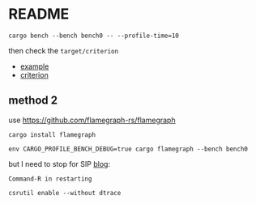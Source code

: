 # README #

`cargo bench --bench bench0 -- --profile-time=10`

then check the `target/criterion`

+ [example](https://github.com/tikv/pprof-rs/blob/master/examples/criterion.rs)
+ [criterion](https://github.com/bheisler/criterion.rs)


## method 2 ##

use https://github.com/flamegraph-rs/flamegraph

`cargo install flamegraph`

`env CARGO_PROFILE_BENCH_DEBUG=true cargo flamegraph --bench bench0`

but I need to stop for SIP [blog](https://poweruser.blog/using-dtrace-with-sip-enabled-3826a352e64b):

```
Command-R in restarting

csrutil enable --without dtrace
```
